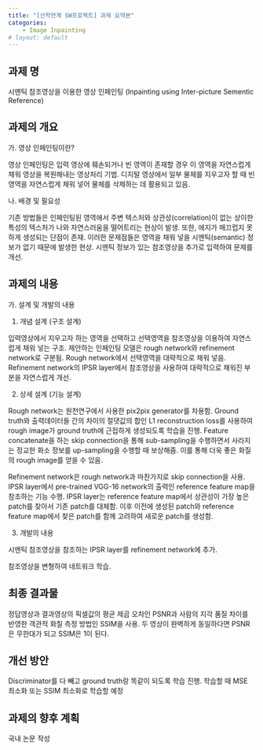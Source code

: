 ```yaml
---
title: "[산학연계 SW프로젝트] 과제 요약본"
categories:
    - Image Inpainting
# layout: default
---
```

과제 명
---
시멘틱 참조영상을 이용한 영상 인페인팅 (Inpainting using Inter-picture Sementic Reference)

과제의 개요
---

가.  영상 인페인팅이란?

영상 인페인팅은 입력 영상에 훼손되거나 빈 영역이 존재할 경우 이 영역을 자연스럽게 채워 영상을 복원해내는 영상처리 기법. 디지털 영상에서 일부 물체를 지우고자 할 때 빈 영역을 자연스럽게 채워 넣어 물체를 삭제하는 데 활용되고 있음.

나. 배경 및 필요성

기존 방법들은 인페인팅된 영역에서 주변 텍스처와 상관성(correlation)이 없는 상이한 특성의 텍스처가 나와 자연스러움을 떨어트리는 현상이 발생. 또한, 에지가 매끄럽지 못하게 생성되는 단점이 존재. 이러한 문제점들은 영역을 채워 넣을 시멘틱(semantic) 정보가 없기 때문에 발생한 현상. 시멘틱 정보가 있는 참조영상을 추가로 입력하여 문제를 개선.

과제의 내용
---

가. 설계 및 개발의 내용

1) 개념 설계 (구조 설계)

입력영상에서 지우고자 하는 영역을 선택하고 선택영역을 참조영상을 이용하여 자연스럽게 채워 넣는 구조. 제안하는 인페인팅 모델은 rough network와 refinement network로 구분됨. Rough network에서 선택영역을 대략적으로 채워 넣음. Refinement network의 IPSR layer에서 참조영상을 사용하여 대략적으로 채워진 부분을 자연스럽게 개선.

2) 상세 설계 (기능 설계)

Rough network는 원천연구에서 사용한 pix2pix generator를 차용함. Ground truth와 출력데이터들 간의 차이의 절댓값의 합인 L1 reconstruction loss를 사용하여 rough image가 ground truth에 근접하게 생성되도록 학습을 진행. Feature concatenate을 하는 skip connection을 통해 sub-sampling을 수행하면서 사라지는 정교한 화소 정보를 up-sampling을 수행할 때 보상해줌. 이를 통해 더욱 좋은 화질의 rough image를 얻을 수 있음.

Refinement network은 rough network과 마찬가지로 skip connection을 사용. IPSR layer에서 pre-trained VGG-16 network의 출력인 reference feature map을  참조하는 기능 수행. IPSR layer는 reference feature map에서 상관성이 가장 높은 patch를 찾아서 기존 patch를 대체함. 이후 이전에 생성된 patch와 reference feature map에서 찾은 patch를 함께 고려하여 새로운 patch를 생성함.

3) 개발의 내용

시멘틱 참조영상을 참조하는 IPSR layer를 refinement network에 추가.

참조영상을 변형하여 네트워크 학습.

최종 결과물
---

정답영상과 결과영상의 픽셀값의 평균 제곱 오차인 PSNR과 사람의 지각 품질 차이를 반영한 객관적 화칠 측정 방법인 SSIM을 사용. 두 영상이 완벽하게 동일하다면 PSNR은 무한대가 되고 SSIM은 1이 된다.

개선 방안
---

Discriminator를 다 빼고 ground truth랑 똑같이 되도록 학습 진행. 학습할 때 MSE 최소화 또는 SSIM 최소화로 학습할 예정

과제의 향후 계획
---

국내 논문 작성